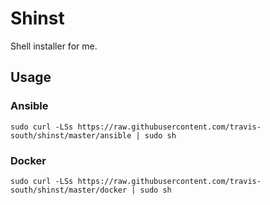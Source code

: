 # Shinst
Shell installer for me.

## Usage

### Ansible

```shell
sudo curl -LSs https://raw.githubusercontent.com/travis-south/shinst/master/ansible | sudo sh
```


### Docker

```shell
sudo curl -LSs https://raw.githubusercontent.com/travis-south/shinst/master/docker | sudo sh
```
